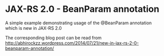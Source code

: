 JAX-RS 2.0 - BeanParam annotation
================

A simple example demonstrating usage of the @BeanParam annotation which is new in JAX-RS 2.0

The corresponding blog post can be read from http://abhirockzz.wordpress.com/2014/07/21/new-in-jax-rs-2-0-beanparam-annotation/
